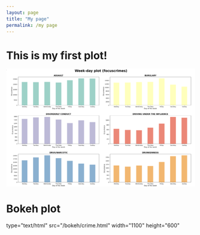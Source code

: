 ```yaml
---
layout: page
title: "My page"
permalink: /my page
---
```


# This is my first plot!
![crime data](/Images/firstplot.png)


# Bokeh plot

<embed>
       type="text/html" 
       src="/bokeh/crime.html"
       width="1100"
       height="600"
</embed>